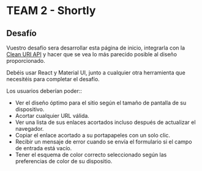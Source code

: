 # TEAM 2 - Shortly

## Desafío

Vuestro desafío sera desarrollar esta página de inicio, integrarla con la [Clean URI API](https://cleanuri.com/docs) y hacer que se vea lo más parecido posible al diseño proporcionado.

Debéis usar React y Material UI, junto a cualquier otra herramienta que necesitéis para completar el desafío.

Los usuarios deberían poder::

- Ver el diseño óptimo para el sitio según el tamaño de pantalla de su dispositivo.
- Acortar cualquier URL válida.
- Ver una lista de sus enlaces acortados incluso después de actualizar el navegador.
- Copiar el enlace acortado a su portapapeles con un solo clic.
- Recibir un mensaje de error cuando se envía el formulario si el campo de entrada está vacío.
- Tener el esquema de color correcto seleccionado según las preferencias de color de su dispositio.
